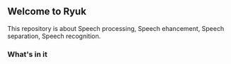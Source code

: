 ## Welcome to Ryuk

This repository is about Speech processing, Speech ehancement, Speech separation, Speech recognition.

### What's in it


